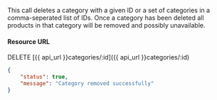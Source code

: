 This call deletes a category with a given ID or a set of categories in a comma-seperated list of IDs. Once a category has been deleted all products in that category will be removed and possibly unavailable.

#### Resource URL
DELETE [{{ api_url }}categories/:id]({{ api_url }}categories/:id)

<!--code-->
``` json
{
    "status": true,
    "message": "Category removed successfully"
}
```
<!--/code-->
